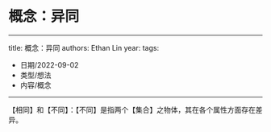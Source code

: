 # 概念：异同


---
title: 概念：异同
authors: Ethan Lin
year:
tags:
  - 日期/2022-09-02 
  - 类型/想法 
  - 内容/概念 
---





【相同】和【不同】：【不同】是指两个【集合】之物体，其在各个属性方面存在差异。